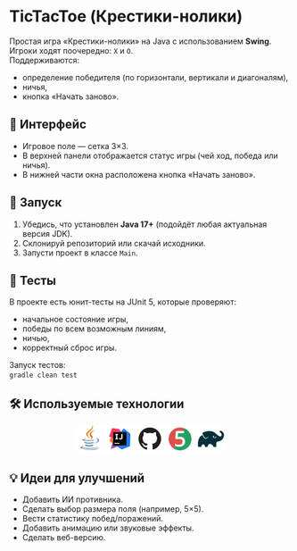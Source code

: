 # TicTacToe (Крестики-нолики)

Простая игра «Крестики-нолики» на Java с использованием **Swing**.  
Игроки ходят поочередно: `X` и `O`.  
Поддерживаются:
- определение победителя (по горизонтали, вертикали и диагоналям),
- ничья,
- кнопка «Начать заново».

## 📸 Интерфейс
- Игровое поле — сетка 3×3.
- В верхней панели отображается статус игры (чей ход, победа или ничья).
- В нижней части окна расположена кнопка «Начать заново».

## 🚀 Запуск

1. Убедись, что установлен **Java 17+** (подойдёт любая актуальная версия JDK).
2. Склонируй репозиторий или скачай исходники.
3. Запусти проект в классе `Main`.

## 🧪 Тесты

В проекте есть юнит-тесты на JUnit 5, которые проверяют:
- начальное состояние игры, 
- победы по всем возможным линиям, 
- ничью, 
- корректный сброс игры.

Запуск тестов:  
`
gradle clean test
`

## 🛠 Используемые технологии
<p align="center">
<img src="icons/Java.svg" width="50" />
<img src="icons/Intelij_IDEA.svg" width="50" />
<img src="icons/GitHub.svg" width="50" />
<img src="icons/JUnit5.svg" width="50" />
<img src="icons/Gradle.svg" width="50" />
</p>

## 💡 Идеи для улучшений
- Добавить ИИ противника. 
- Сделать выбор размера поля (например, 5×5). 
- Вести статистику побед/поражений. 
- Добавить анимацию или звуковые эффекты. 
- Сделать веб-версию.